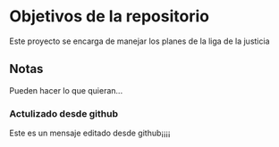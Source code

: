 # Objetivos de la repositorio

Este proyecto se encarga de manejar los planes de la liga de la justicia


## Notas
Pueden hacer lo que quieran...

### Actulizado desde github
Este es un mensaje editado desde github¡¡¡¡
